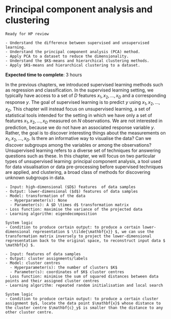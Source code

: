 # Principal component analysis and clustering
<!-- # Principal Component Analysis & $K$-Means Clustering -->

<!-- Capitalise initials. As compact as possible, prefer ONE line. -->
<!-- We use **UK** English spelling. -->
<!-- File names should be all lowercase, with words separated by hyphens (-), and no spaces.  Each chapter must include an "overview.md" and "quiz-sum-ref.md"-->

```{admonition} Status
Ready for HP review
```

```{admonition} Objectives
- Understand the difference between supervised and unsupervised learning.
- Understand the principal component analysis (PCA) method.
- Apply PCA to a dataset to reduce the dimensionality.
- Understand the $K$-means and hierarchical clustering methods.
- Apply $K$-means and hierarchical clustering to a dataset.
```

**Expected time to complete**: 3 hours

In the previous chapters, we introduced supervised learning methods such as regression and classification. In the supervised learning setting, we typically have access to a set of $D$ features $x_1, x_2, \ldots, x_D$ and a corresponding response $y$. The goal of supervised learning is to predict $y$ using $x_1, x_2, \ldots, x_D$. This chapter will instead focus on unsupervised learning, a set of statistical tools intended for the setting in which we have only a set of features $x_1, x_2, \ldots, x_D$ measured on $N$ observations. We are not interested in prediction, because we do not have an associated response variable $y$. Rather, the goal is to discover interesting things about the measurements on $x_1, x_2, \ldots, x_D$. Is there an informative way to visualise the data? Can we discover subgroups among the variables or among the observations? Unsupervised learning refers to a diverse set of techniques for answering questions such as these. In this chapter, we will focus on two particular types of unsupervised learning: principal component analysis, a tool used for data visualisation or data pre-processing before supervised techniques are applied, and clustering, a broad class of methods for discovering unknown subgroups in data.

```{admonition} Ingredients: Principal component analysis
- Input: high-dimensional ($D$) features  of data samples
- Output: lower-dimensional ($d$) features of data samples
- Model: transformation of the data
  - Hyperparameter(s): None
  - Parameter(s): A $D \times d$ transformation matrix
- Loss function: maximise the variance of the projected data
- Learning algorithm: eigendecomposition
```

```{admonition} Transparency: Principal component analysis
System logic
- Condition to produce certain output: to produce a certain lower-dimensional representation $ \tilde{\mathbf{x}} $, we can use the transformation matrix inversely to project the lower-dimensional representation back to the original space, to reconstruct input data $ \mathbf{x} $.
```

```{admonition} Ingredients: $K$-means clustering
- Input: features of data samples
- Output: cluster assignments/labels
- Model: cluster centres
  - Hyperparameter(s): the number of clusters $K$
  - Parameter(s): coordinates of $K$ cluster centres
- Loss function: minimise the sum of squared distances between data points and their assigned cluster centres
- Learning algorithm: repeated random initialisation and local search
```

```{admonition} Transparency: $K$-means clustering
System logic
- Condition to produce certain output: to produce a certain cluster assignment $y$, locate the data point $\mathbf{x}$ whose distance to the cluster centre $\mathbf{c}_y$ is smaller than the distance to any other cluster centre.
```

<!-- - What input to produce certain output:
- How to produce certain output: -->
